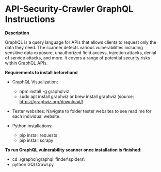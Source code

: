 # API-Security-Crawler GraphQL Instructions

**Description**

GraphQL is a query language for APIs that allows clients to request only the data they need. The scanner detects various vulnerabilities including sensitive data exposure, unauthorized field access, injection attacks, denial of service attacks, and more. It covers a range of potential security risks within GraphQL APIs.

**Requirements to install beforehand** 
- GraphQL Visualization: 
  - npm install -g graphqlviz
  - sudo apt install graphviz or brew install graphviz (source: https://graphviz.org/download/)

- Tester websites: Navigate to folder tester websites to see read me for each individual website.

- Python installations:
  - pip install requests
  - pip install scrapy 

**To run GraphQL vulnerability scanner once installation is finished:**
- cd .\graphql\graphql_finder\spiders\
- python GQLCrawl.py

